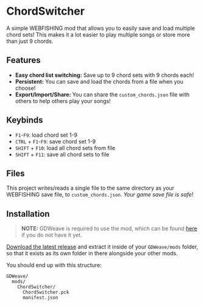 # ChordSwitcher
A simple WEBFISHING mod that allows you to easily save and load multiple chord sets! This makes it a lot easier to play multiple songs or store more than just 9 chords.

## Features
- **Easy chord list switching:** Save up to 9 chord sets with 9 chords each!
- **Persistent:** You can save and load the chords from a file when you choose!
- **Export/Import/Share:** You can share the `custom_chords.json` file with others to help others play your songs!

## Keybinds
- `F1`-`F9`: load chord set 1-9
- `CTRL` + `F1`-`F9`: save chord set 1-9
- `SHIFT` + `F10`: load all chord sets from file
- `SHIFT` + `F11`: save all chord sets to file

## Files
This project writes/reads a single file to the same directory as your WEBFISHING save file, to `custom_chords.json`. *Your game save file is safe!*

## Installation
> **NOTE:** GDWeave is required to use the mod, which can be found [here](https://github.com/NotNite/GDWeave/) if you do not have it yet.

[Download the latest release](https://github.com/Nowaha/ChordSwitcher/releases/latest/download/ChordSwitcher.zip) and extract it inside of your `GDWeave/mods` folder, so that it exists as its own folder in there alongside your other mods.

You should end up with this structure:
```
GDWeave/
  mods/
    ChordSwitcher/
      ChordSwitcher.pck
      manifest.json
```
